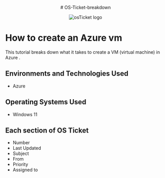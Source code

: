 <p align="center">
# OS-Ticket-breakdown
<p align="center">
<img src="https://i.imgur.com/Clzj7Xs.png" alt="osTicket logo"/>
</p>

<h1> How to create an Azure vm </h1>
This tutorial breaks down what it takes to create a VM (virtual machine) in Azure .<br />



<h2>Environments and Technologies Used</h2>

- Azure

<h2>Operating Systems Used </h2>

- Windows 11

<h2>Each section of OS Ticket</h2>

- Number
- Last Updated
- Subject
- From
- Priority
- Assigned to 
